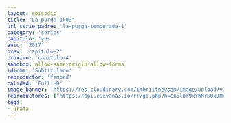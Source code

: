 ```yaml
---
layout: episodio
title: "La purga 1x03"
url_serie_padre: 'la-purga-temporada-1'
category: 'series'
capitulo: 'yes'
anio: '2017'
prev: 'capitulo-2'
proximo: 'capitulo-4'
sandbox: allow-same-origin allow-forms
idioma: 'Subtitulado'
reproductor: 'fembed'
calidad: 'Full HD'
image_banner: 'https://res.cloudinary.com/imbriitneysam/image/upload/v1546545022/reason1-banner-min.jpg'
reproductores: ["https://api.cuevana3.io/rr/gd.php?h=ek5lbm9xYWNrS0xJMVp5b21KREk0dFBLbjVkaHhkRGdrOG1jbnBpUnhhS1ZwbWVYZDdTdHFyUFhlWlo1ck0rc3hjeC9mM2F5cUt2Ym5LV29tWkxSNnI2U3FadVkyUT09"]
tags:
- Drama
---
```













